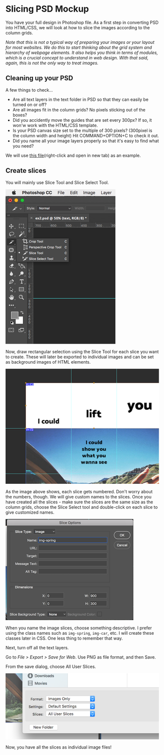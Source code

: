 # Slicing PSD Mockup
You have your full design in Photoshop file. As a first step in converting PSD into HTML/CSS, we will look at how to slice the images according to the column grids.

*Note that this is not a typical way of preparing your images or your layout for most websites. We do this to start thinking about the grid system and hierarchy of webpage elements. It also helps you think in terms of modules, which is a crucial concept to understand in web design. With that said, again, this is not the only way to treat images.*

## Cleaning up your PSD
A few things to check...
- Are all text layers in the text folder in PSD so that they can easily be turned on or off?
- Are all images fit in the column grids? No pixels sticking out of the boxes?
- Did you accidently move the guides that are set every 300px? If so, it won'w work with the HTML/CSS template. 
- Is your PSD canvas size set to the multiple of 300 pixels? (300pixel is the column width and height) Hit COMMAND+OPTION+C to check it out.
- Did you name all your image layers properly so that it's easy to find what you need? 

We will use [this file](../files/p1-template-ex2.psd)(right-click and open in new tab) as an example.

## Create slices
You will mainly use Slice Tool and Slice Select Tool.

![Phothoshop slice tools](../images/slice-tool.png)

Now, draw rectangular selection using the Slice Tool for each slice you want to create. These will later be exported to individual images and can be set as background images of HTML elements.

![Slice numbers](../images/slice-numbers.png)

As the image above shows, each slice gets numbered. Don't worry about the numbers, though. We will give custom names to the slices. Once you have created all the slices - make sure the slices are the same size as the column grids, choose the Slice Select tool and double-click on each slice to give customized names.

![Slice options](../images/slice-options.png)

When you name the image slices, choose something descriptive. I prefer using the class names such as `img-spring`, `img-car`, etc. I will create these classes later in CSS. One less thing to remember that way.

Next, turn off all the text layers.

Go to *File > Export > Save for Web*. Use PNG as file format, and then Save.

From the save dialog, choose All User Slices.

![slice save options](../images/slice-save.png)

Now, you have all the slices as individual image files!



